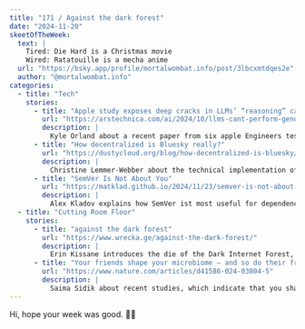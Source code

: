 ```yaml
---
title: "171 / Against the dark forest"
date: "2024-11-20"
skeetOfTheWeek:
  text: |
    Tired: Die Hard is a Christmas movie  
    Wired: Ratatouille is a mecha anime
  url: "https://bsky.app/profile/mortalwombat.info/post/3lbcxmtdqes2e"
  author: "@mortalwombat.info‬"
categories:
  - title: "Tech"
    stories:
      - title: "Apple study exposes deep cracks in LLMs’ “reasoning” capabilities"
        url: "https://arstechnica.com/ai/2024/10/llms-cant-perform-genuine-logical-reasoning-apple-researchers-suggest/"
        description: |
          Kyle Orland about a recent paper from six apple Engineers testing the "reasoning" capabilities of LLMs with catastrophic results.
      - title: "How decentralized is Bluesky really?"
        url: "https://dustycloud.org/blog/how-decentralized-is-bluesky/"
        description: |
          Christine Lemmer-Webber about the technical implementation of ATProto, the backbone of Bluesky, why it's not really decentralized and if it matters.
      - title: "SemVer Is Not About You"
        url: "https://matklad.github.io/2024/11/23/semver-is-not-about-you.html"
        description: |
          Alex Kladov explains how SemVer ist most useful for dependency conflict resolution.
  - title: "Cutting Room Floor"
    stories:
      - title: "against the dark forest"
        url: "https://www.wrecka.ge/against-the-dark-forest/"
        description: |
          Erin Kissane introduces the die of the Dark Internet Forest, where predators force you to hide in a safe space.
      - title: "Your friends shape your microbiome — and so do their friends"
        url: "https://www.nature.com/articles/d41586-024-03804-5"
        description: |
          Saima Sidik about recent studies, which indicate that you share around 10 % of your microbiome with friends you see regularly and what that means for conditions with links to the microbiome, such as hypertension and depression.
---
```


Hi, hope your week was good. ✌🏻
